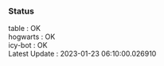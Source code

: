 ### Status


table : OK  
hogwarts : OK  
icy-bot : OK  
Latest Update : 2023-01-23 06:10:00.026910
